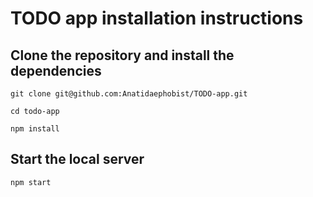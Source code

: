 # TODO app installation instructions

## Clone the repository and install the dependencies

```
git clone git@github.com:Anatidaephobist/TODO-app.git

cd todo-app
```
```
npm install
```
## Start the local server
```
npm start
```


